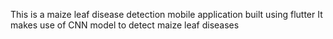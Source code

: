 This is a maize leaf disease detection mobile application built using flutter 
It makes use of CNN model to detect maize leaf diseases
